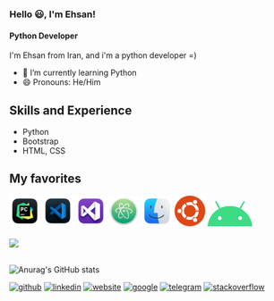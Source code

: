 ### Hello 😃, I'm Ehsan!
#### Python Developer
I'm Ehsan from Iran, and i'm a python developer =)

- 🌱 I’m currently learning Python 
- 😄 Pronouns: He/Him 

## Skills and Experience
* Python
* Bootstrap
* HTML, CSS

## My favorites
<div>
  <img src='Pycharm.png' with='55rem' height='55rem'>
  <img src='Visual studio code.png' with='55rem' height='55rem'>
  <img src='Visual Studio.png' with='55rem' height='55rem'>
  <img src='Atom.png' with='55rem' height='55rem'>
  <img src='mac os.png' with='55rem' height='55rem'>
  <img src='ubuntu.png' with='55rem' height='55rem'>
  <img src='andorid.png' with='45rem' height='45rem'>
</div>

<br>

<a href="https://github.com/ghost1372">
<img align="center" src="https://github-readme-stats.vercel.app/api/top-langs/?username=EhsanAmirahmadi&theme=tokyonight" />
</a>

</br>
</br>

![Anurag's GitHub stats](https://github-readme-stats.vercel.app/api?username=EhsanAmirahmadi&show_icons=true&theme=tokyonight)


[<img src='https://cdn.jsdelivr.net/npm/simple-icons@3.0.1/icons/github.svg' alt='github' height='40'>](https://github.com/https://github.com/EhsanAmirahmadi)  [<img src='https://cdn.jsdelivr.net/npm/simple-icons@3.0.1/icons/linkedin.svg' alt='linkedin' height='40'>](https://www.linkedin.com/in/https://www.linkedin.com/in/ehsan-amirahmadi-a44a35221//)  [<img src='https://cdn.jsdelivr.net/npm/simple-icons@3.0.1/icons/icloud.svg' alt='website' height='40'>](https://zil.ink/ehsanamirahmadi)  [<img src='https://cdn.jsdelivr.net/npm/simple-icons@3.0.1/icons/google.svg' alt='google' height='40'>](https://virgool.io/@ehsanamirahmadi)  [<img src='https://cdn.jsdelivr.net/npm/simple-icons@3.0.1/icons/telegram.svg' alt='telegram' height='40'>](https://t.me/EhsanAmirahmadi)  [<img src='https://cdn.jsdelivr.net/npm/simple-icons@3.0.1/icons/stackoverflow.svg' alt='stackoverflow' height='40'>](https://stackoverflow.com/users/16884635/ehsan-amirahmadi)  
<br>
